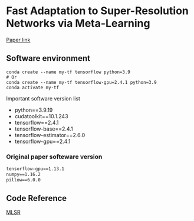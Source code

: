 # Fast Adaptation to Super-Resolution Networks via Meta-Learning
[Paper link](https://arxiv.org/abs/2001.02905)

## Software environment
```shell
conda create --name my-tf tensorflow python=3.9
# Or
conda create --name my-tf tensorflow-gpu=2.4.1 python=3.9
conda activate my-tf
```
Important software version list
+ python==3.9.19
+ cudatoolkit==10.1.243
+ tensorflow==2.4.1
+ tensorflow-base==2.4.1
+ tensorflow-estimator==2.6.0
+ tensorflow-gpu==2.4.1

### Original paper softeware version
```txt
tensorflow-gpu==1.13.1
numpy==1.16.2
pillow==6.0.0
```

## Code Reference
[MLSR](https://github.com/parkseobin/MLSR)

